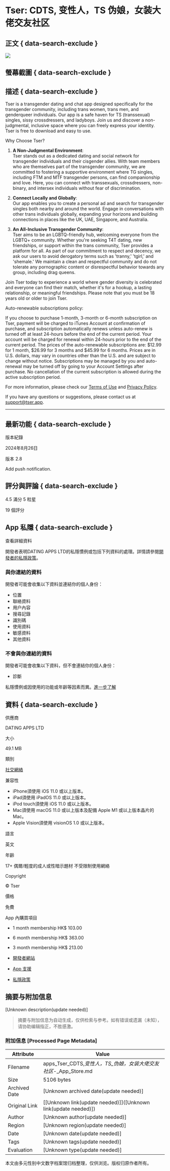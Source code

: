 # Tser: CDTS, 变性人，TS 伪娘，女装大佬交友社区

## 正文 { data-search-exclude }


![](/assets/artwork/1x1-42817eea7ade52607a760cbee00d1495.gif)

## 螢幕截圖 { data-search-exclude }

## 描述 { data-search-exclude }

Tser is a transgender dating and chat app designed specifically for the transgender community, including trans women, trans men, and genderqueer individuals. Our app is a safe haven for TS (transsexual) singles, sissy crossdressers, and ladyboys. Join us and discover a non-judgmental, inclusive space where you can freely express your identity. Tser is free to download and easy to use.

Why Choose Tser?

1. **A Non-Judgmental Environment**:  
   Tser stands out as a dedicated dating and social network for transgender individuals and their cisgender allies. With team members who are themselves part of the transgender community, we are committed to fostering a supportive environment where TG singles, including FTM and MTF transgender persons, can find companionship and love. Here, you can connect with transsexuals, crossdressers, non-binary, and intersex individuals without fear of discrimination.

2. **Connect Locally and Globally**:  
   Our app enables you to create a personal ad and search for transgender singles both nearby and around the world. Engage in conversations with other trans individuals globally, expanding your horizons and building connections in places like the UK, UAE, Singapore, and Australia.

3. **An All-Inclusive Transgender Community**:  
   Tser aims to be an LGBTQ-friendly hub, welcoming everyone from the LGBTQ+ community. Whether you're seeking T4T dating, new friendships, or support within the trans community, Tser provides a platform for all. As part of our commitment to respect and decency, we ask our users to avoid derogatory terms such as 'tranny,' 'tgirl,' and 'shemale.' We maintain a clean and respectful community and do not tolerate any pornographic content or disrespectful behavior towards any group, including drag queens.

Join Tser today to experience a world where gender diversity is celebrated and everyone can find their match, whether it's for a hookup, a lasting relationship, or meaningful friendships. Please note that you must be 18 years old or older to join Tser.

Auto-renewable subscriptions policy:

If you choose to purchase 1-month, 3-month or 6-month subscription on Tser, payment will be charged to iTunes Account at confirmation of purchase, and subscription automatically renews unless auto-renew is turned off at least 24-hours before the end of the current period. Your account will be charged for renewal within 24-hours prior to the end of the current period. The prices of the auto-renewable subscriptions are: $12.99 for 1 month, $26.99 for 3 months and $45.99 for 6 months. Prices are in U.S. dollars, may vary in countries other than the U.S. and are subject to change without notice. Subscriptions may be managed by you and auto-renewal may be turned off by going to your Account Settings after purchase. No cancellation of the current subscription is allowed during the active subscription period.

For more information, please check our [Terms of Use](https://tser.app/terms.html) and [Privacy Policy](https://tser.app/privacy.html).

If you have any questions or suggestions, please contact us at [support@tser.app](mailto:support@tser.app).

---

## 最新功能 { data-search-exclude }

版本紀錄

2024年8月26日

版本 2.8

Add push notification.

## 評分與評論 { data-search-exclude }

4.5 滿分 5 粒星

19 個評分

## App 私隱 { data-search-exclude }

查看詳細資料

開發者表明DATING APPS LTD的私隱慣例或包括下列資料的處理。詳情請參閱[開發者的私隱政策](https://tser.app/privacy.html)。

### 與你連結的資料

開發者可能會收集以下資料並連結你的個人身份：

- 位置
- 聯絡資料
- 用户內容
- 搜尋記錄
- 識別碼
- 使用資料
- 敏感資料
- 其他資料

### 不會與你連結的資料

開發者可能會收集以下資料，但不會連結你的個人身份：

- 診斷

私隱慣例或因使用的功能或年齡等因素而異。[進一步了解](https://apps.apple.com/story/id1538632801)

## 資料 { data-search-exclude }

供應商

DATING APPS LTD

大小

49.1 MB

類別

[社交網絡](https://itunes.apple.com/hk/genre/id6005)

兼容性

- iPhone須使用 iOS 11.0 或以上版本。
- iPad須使用 iPadOS 11.0 或以上版本。
- iPod touch須使用 iOS 11.0 或以上版本。
- Mac須使用 macOS 11.0 或以上版本及配備 Apple M1 或以上版本晶片的 Mac。
- Apple Vision須使用 visionOS 1.0 或以上版本。

語言

英文

年齡

17+ 偶爾/輕度的成人或性暗示題材 不受限制使用網絡

Copyright

© Tser

價格

免費

App 內購買項目

- 1 month membership HK$ 103.00
- 6 month membership HK$ 363.00
- 3 month membership HK$ 213.00

- [開發者網站](https://www.tser.app)
- [App 支援](https://www.tser.app/contact.html)
- [私隱政策](https://tser.app/privacy.html)
<!-- tcd_original_link https://apps.apple.com/hk/app/tser-cdts-%E5%8F%98%E6%80%A7%E4%BA%BA-ts-%E4%BC%AA%E5%A8%98-%E5%A5%B3%E8%A3%85%E5%A4%A7%E4%BD%AC%E4%BA%A4%E5%8F%8B%E7%A4%BE%E5%8C%BA/id1436679914 -->


## 摘要与附加信息

<!-- tcd_abstract -->
[Unknown description(update needed)]
<!-- tcd_abstract_end -->

> 摘要与附加信息为自动生成，仅供检索与参考。如有错误或遗漏（未知），请协助编辑指正，不胜感激。

### 附加信息 [Processed Page Metadata]

| Attribute       | Value                                  |
|-----------------|----------------------------------------|
| Filename        | apps_Tser_CDTS,_变性人，TS_伪娘，女装大佬交友社区_-_App_Store.md                             |
| Size            | 5106 bytes                           |
| Archived Date   | [Unknown archived date(update needed)]                             |
| Original Link   | [[Unknown link(update needed)]]([Unknown link(update needed)])                       |
| Author          | [Unknown author(update needed)]                               |
| Region          | [Unknown region(update needed)]                               |
| Date            | [Unknown date(update needed)]                                 |
| Tags            | [Unknown tags(update needed)]                                 |
| Evaluation            | [Unknown type(update needed)]                                 |
<!-- tcd_table_end -->

本文由多元性别中文数字档案馆归档整理，仅供浏览。版权归原作者所有。
